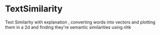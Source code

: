 # TextSimilarity

Text Similarity with explanation , converting words into vectors and plotting them in a 2d and finding they're semantic similarities
using nltk 
